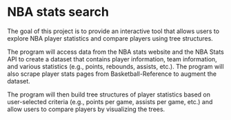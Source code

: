 # NBA stats search

The goal of this project is to provide an interactive tool that allows users to explore NBA player statistics and compare players using tree structures. 

The program will access data from the NBA stats website and the NBA Stats API to create a dataset that contains player information, team information, and various statistics (e.g., points, rebounds, assists, etc.). The program will also scrape player stats pages from Basketball-Reference to augment the dataset. 

The program will then build tree structures of player statistics based on user-selected criteria (e.g., points per game, assists per game, etc.) and allow users to compare players by visualizing the trees.
